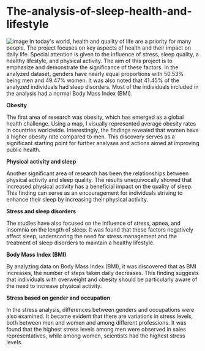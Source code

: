 # The-analysis-of-sleep-health-and-lifestyle
![image](https://github.com/klaudiasolek/The-analysis-of-sleep-health-and-lifestyle/assets/146526586/270e313a-b5b7-4aeb-bd28-0271dba86a59)
In today's world, health and quality of life are a priority for many people. The project focuses on key aspects of health and their impact on daily life. Special attention is given to the influence of stress, sleep quality, a healthy lifestyle, and physical activity. The aim of this project is to emphasize and demonstrate the significance of these factors. In the analyzed dataset, genders have nearly equal proportions with 50.53% being men and 49.47% women. It was also noted that 41.45% of the analyzed individuals had sleep disorders. Most of the individuals included in the analysis had a normal Body Mass Index (BMI).

**Obesity**

The first area of research was obesity, which has emerged as a global health challenge. Using a map, I visually represented average obesity rates in countries worldwide. Interestingly, the findings revealed that women have a higher obesity rate compared to men. This discovery serves as a significant starting point for further analyses and actions aimed at improving public health.

**Physical activity and sleep**

Another significant area of research has been the relationships between physical activity and sleep quality. The results unequivocally showed that increased physical activity has a beneficial impact on the quality of sleep. This finding can serve as an encouragement for individuals striving to enhance their sleep by increasing their physical activity.

**Stress and sleep disorders**

The studies have also focused on the influence of stress, apnea, and insomnia on the length of sleep. It was found that these factors negatively affect sleep, underscoring the need for stress management and the treatment of sleep disorders to maintain a healthy lifestyle.

**Body Mass Index (BMI)**

By analyzing data on Body Mass Index (BMI), it was discovered that as BMI increases, the number of steps taken daily decreases. This finding suggests that individuals with overweight and obesity should be particularly aware of the need to increase physical activity.

**Stress based on gender and occupation**

In the stress analysis, differences between genders and occupations were also examined. It became evident that there are variations in stress levels, both between men and women and among different professions. It was found that the highest stress levels among men were observed in sales representatives, while among women, scientists had the highest stress levels. 
